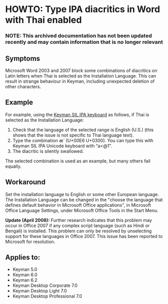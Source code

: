 # HOWTO: Type IPA diacritics in Word with Thai enabled

### **NOTE**: This archived documentation has not been updated recently and may contain information that is no longer relevant

## Symptoms

Microsoft Word 2003 and 2007 block some combinations of diacritics on Latin letters when Thai is selected as the Installation Language.  This can result in strange behaviour in Keyman, including unexpected deletion of other characters.

## Example

For example, using the [Keyman SIL IPA keyboard](http://www.keymankeyboards.com/?id=383) as follows, if Thai is selected as the Installation Language:

1. Check that the language of the selected range is English (U.S.) (this shows that the issue is not specific to Thai language text).
2. Type the combination æ` (U+00E6 U+0300).  You can type this with Keyman SIL IPA Unicode keyboard with “a<@1”.
3. The diacritic is silently swallowed.


The selected combination is used as an example, but many others fail equally.

## Workaround

Set the installation language to English or some other European language.  The Installation Language can be changed in the "choose the language that defines default behavior in Microsoft Office applications", in Microsoft Office Language Settings, under Microsoft Office Tools in the Start Menu.

**Update (April 2008):** Further research indicates that this problem may occur in Office 2007 if any complex script language (such as Hindi or Bengali) is installed.  This problem can only be resolved by unselecting support for these languages in Office 2007.  This issue has been reported to Microsoft for resolution.

## Applies to:
* Keyman 5.0
* Keyman 6.0
* Keyman 6.2
* Keyman Desktop Corporate 7.0
* Keyman Desktop Light 7.0
* Keyman Desktop Professional 7.0